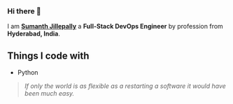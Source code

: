 ### Hi there 👋

<!--
**Sumanth1908/Sumanth1908** is a ✨ _special_ ✨ repository because its `README.md` (this file) appears on your GitHub profile.

Here are some ideas to get you started:

- 🔭 I’m currently working on ...
- 🌱 I’m currently learning ...
- 👯 I’m looking to collaborate on ...
- 🤔 I’m looking for help with ...
- 💬 Ask me about ...
- 📫 How to reach me: ...
- 😄 Pronouns: ...
- ⚡ Fun fact: ...
-->
I am [__Sumanth Jillepally__](https://www.linkedin.com/in/sumanthjillepally/) a __Full-Stack DevOps Engineer__ by profession from __Hyderabad, India__.<br>
## Things I code with
  - Python

> _If only the world is as flexible as a restarting a software it would have been much easy._
